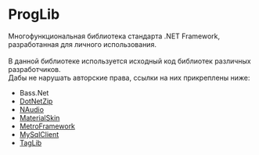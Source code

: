 # ProgLib
Многофункциональная библиотека стандарта .NET Framework, разработанная для личного использования.
</br>
</br>
В данной библиотеке используется исходный код библиотек различных разработчиков.</br>Дабы не нарушать авторские права, ссылки на них прикреплены ниже:
* Bass.Net
* [DotNetZip](https://github.com/DinoChiesa/DotNetZip)
* [NAudio](https://github.com/naudio/NAudio)
* [MaterialSkin](https://github.com/IgnaceMaes/MaterialSkin)
* [MetroFramework](https://github.com/thielj/MetroFramework)
* [MySqlClient](https://github.com/mysql/mysql-connector-net)
* [TagLib](https://github.com/taglib/taglib)
